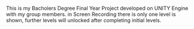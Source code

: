 This is my Bacholers Degree Final Year Project developed on UNITY Engine with my group members. in Screen Recording there is only one level is shown, further levels will unlocked after completing initial levels.
